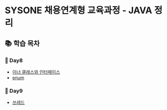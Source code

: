 # SYSONE 채용연계형 교육과정 - JAVA 정리

## 📚 학습 목차

### 📘 Day8
- [이너 클래스와 인터페이스](./day8/innerclass&interface.md)
- [enum](./day8/enum.md)

### 📘 Day9
- [쓰레드](./day9/thread.md)
